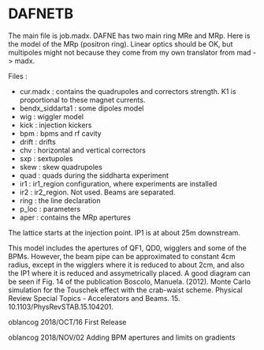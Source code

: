 DAFNETB
=======

The main file is job.madx.
DAFNE has two main ring MRe and MRp. Here is the model of the MRp (positron ring).
Linear optics should be OK, but multipoles might not because they come from my
own translator from mad -> madx.

Files :
* cur.madx : contains the quadrupoles and correctors strength. K1 is proportional to these magnet currents.
* bendx_siddarta1 : some dipoles model
* wig   : wiggler model
* kick  : injection kickers
* bpm   : bpms and rf cavity
* drift : drifts
* chv   : horizontal and vertical correctors
* sxp   : sextupoles
* skew  : skew quadrupoles
* quad  : quads during the siddharta experiment
* ir1   : ir1_region configuration, where experiments are installed
* ir2   : ir2_region. Not used. Beams are separated.
* ring  : the line declaration
* p_loc : parameters
* aper  : contains the MRp apertures

The lattice starts at the injection point. IP1 is at about 25m downstream.

This model includes the apertures of QF1, QD0, wigglers and some of the BPMs. However, the beam pipe can be approximated to constant 4cm radius, except in the wigglers where it is reduced to about 2cm, and also the IP1 where it is reduced and assymetrically placed.
A good diagram can be seen if Fig. 14 of the publication Boscolo, Manuela. (2012). Monte Carlo simulation for the Touschek effect with the crab-waist scheme. Physical Review Special Topics - Accelerators and Beams. 15. 10.1103/PhysRevSTAB.15.104201.

oblancog 2018/OCT/16 First Release

oblancog 2018/NOV/02 Adding BPM apertures and limits on gradients